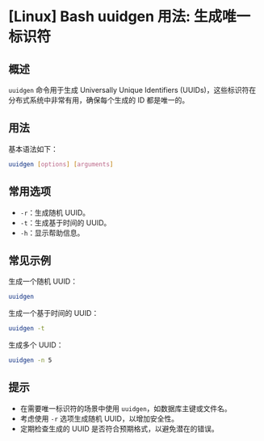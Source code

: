# [Linux] Bash uuidgen 用法: 生成唯一标识符

## 概述
`uuidgen` 命令用于生成 Universally Unique Identifiers (UUIDs)，这些标识符在分布式系统中非常有用，确保每个生成的 ID 都是唯一的。

## 用法
基本语法如下：
```bash
uuidgen [options] [arguments]
```

## 常用选项
- `-r`：生成随机 UUID。
- `-t`：生成基于时间的 UUID。
- `-h`：显示帮助信息。

## 常见示例
生成一个随机 UUID：
```bash
uuidgen
```

生成一个基于时间的 UUID：
```bash
uuidgen -t
```

生成多个 UUID：
```bash
uuidgen -n 5
```

## 提示
- 在需要唯一标识符的场景中使用 `uuidgen`，如数据库主键或文件名。
- 考虑使用 `-r` 选项生成随机 UUID，以增加安全性。
- 定期检查生成的 UUID 是否符合预期格式，以避免潜在的错误。